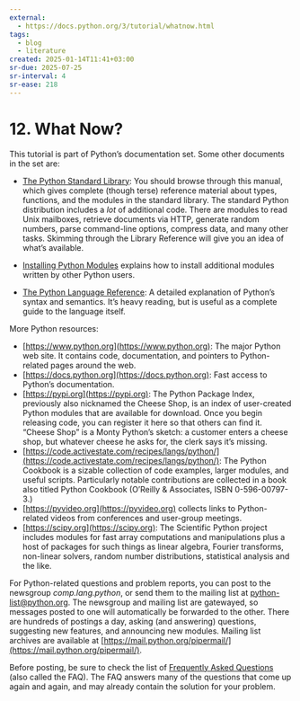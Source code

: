 ```yaml
---
external:
  - https://docs.python.org/3/tutorial/whatnow.html
tags:
  - blog
  - literature
created: 2025-01-14T11:41+03:00
sr-due: 2025-07-25
sr-interval: 4
sr-ease: 218
---
```


# 12. What Now?

This tutorial is part of Python’s documentation set. Some other documents in the set are:

- [The Python Standard Library](https://docs.python.org/3/library/index.html): You should browse through this manual, which gives complete (though terse) reference material about types, functions, and the modules in the standard library. The standard Python distribution includes a _lot_ of additional code. There are modules to read Unix mailboxes, retrieve documents via HTTP, generate random numbers, parse command-line options, compress data, and many other tasks. Skimming through the Library Reference will give you an idea of what’s available.

- [Installing Python Modules](https://docs.python.org/3/installing/index.html) explains how to install additional modules written by other Python users.

- [The Python Language Reference](https://docs.python.org/3/reference/index.html): A detailed explanation of Python’s syntax and semantics. It’s heavy reading, but is useful as a complete guide to the language itself.

More Python resources:

- [https://www.python.org](https://www.python.org): The major Python web site. It contains code, documentation, and pointers to Python-related pages around the web.
- [https://docs.python.org](https://docs.python.org): Fast access to Python’s documentation.
- [https://pypi.org](https://pypi.org): The Python Package Index, previously also nicknamed the Cheese Shop, is an index of user-created Python modules that are available for download. Once you begin releasing code, you can register it here so that others can find it. “Cheese Shop” is a Monty Python’s sketch: a customer enters a cheese shop, but whatever cheese he asks for, the clerk says it’s missing.
- [https://code.activestate.com/recipes/langs/python/](https://code.activestate.com/recipes/langs/python/): The Python Cookbook is a sizable collection of code examples, larger modules, and useful scripts. Particularly notable contributions are collected in a book also titled Python Cookbook (O’Reilly & Associates, ISBN 0-596-00797-3.)
- [https://pyvideo.org](https://pyvideo.org) collects links to Python-related videos from conferences and user-group meetings.
- [https://scipy.org](https://scipy.org): The Scientific Python project includes modules for fast array computations and manipulations plus a host of packages for such things as linear algebra, Fourier transforms, non-linear solvers, random number distributions, statistical analysis and the like.

For Python-related questions and problem reports, you can post to the newsgroup _comp.lang.python_, or send them to the mailing list at [python-list@python.org](mailto:python-list%40python.org). The newsgroup and mailing list are gatewayed, so messages posted to one will automatically be forwarded to the other. There are hundreds of postings a day, asking (and answering) questions, suggesting new features, and announcing new modules. Mailing list archives are available at [https://mail.python.org/pipermail/](https://mail.python.org/pipermail/).

Before posting, be sure to check the list of [Frequently Asked Questions](https://docs.python.org/3/faq/index.html#faq-index) (also called the FAQ). The FAQ answers many of the questions that come up again and again, and may already contain the solution for your problem.

